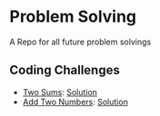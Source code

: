 # Problem Solving
A Repo for all future problem solvings

## Coding Challenges
- [Two Sums](https://leetcode.com/problems/two-sum): [Solution](https://github.com/oksenGit/problem-solving/blob/main/leetcode/java/ProblemSolving/src/TwoSums.java)
- [Add Two Numbers](https://leetcode.com/problems/add-two-numbers/): [Solution](https://github.com/oksenGit/problem-solving/tree/main/leetcode/java/ProblemSolving/src/AddTwoNumbers)
